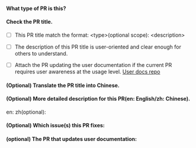 #### What type of PR is this?
<!--
Add one of the following kinds:

build: Changes that affect the build system or external dependencies (example scopes: gulp, broccoli, npm)
ci: Changes to our CI configuration files and scripts (example scopes: Travis, Circle, BrowserStack, SauceLabs)
docs: Documentation only changes
feat: A new feature
optimize: A new optimization
fix: A bug fix
perf: A code change that improves performance
refactor: A code change that neither fixes a bug nor adds a feature
style: Changes that do not affect the meaning of the code (white space, formatting, missing semi-colons, etc)
test: Adding missing tests or correcting existing tests
chore: Changes to the build process or auxiliary tools and libraries such as documentation generation
-->

#### Check the PR title.
<!--
The description of the title will be attached in Release Notes, 
so please describe it from user-oriented, what this PR does / why we need it.
Please check your PR title with the below requirements:
-->
- [ ] This PR title match the format: \<type\>(optional scope): \<description\>
- [ ] The description of this PR title is user-oriented and clear enough for others to understand.
- [ ] Attach the PR updating the user documentation if the current PR requires user awareness at the usage level. [User docs repo](https://github.com/cloudwego/cloudwego.github.io)


#### (Optional) Translate the PR title into Chinese.


#### (Optional) More detailed description for this PR(en: English/zh: Chinese).
<!--
Provide more detailed info for review(e.g., it's recommended to provide perf data if this is a perf type PR).
-->
en: 
zh(optional): 

#### (Optional) Which issue(s) this PR fixes:
<!--
Automatically closes linked issue when PR is merged.
Eg: `Fixes #<issue number>`, or `Fixes (paste link of issue)`.
-->

#### (optional) The PR that updates user documentation:
<!--
If the current PR requires user awareness at the usage level, please submit a PR to update user docs. [User docs repo](https://github.com/cloudwego/cloudwego.github.io)
-->